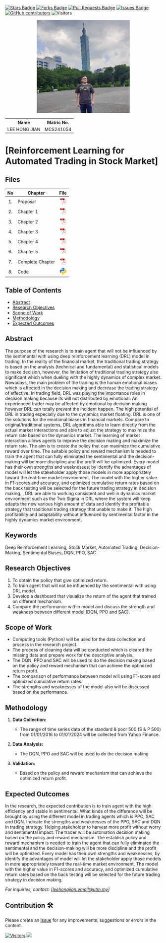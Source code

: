 <a href="https://github.com/drshahizan/research-design/stargazers"><img src="https://img.shields.io/github/stars/drshahizan/research-design" alt="Stars Badge"/></a>
<a href="https://github.com/drshahizan/research-design/network/members"><img src="https://img.shields.io/github/forks/drshahizan/research-design" alt="Forks Badge"/></a>
<a href="https://github.com/drshahizan/research-design/pulls"><img src="https://img.shields.io/github/issues-pr/drshahizan/research-design" alt="Pull Requests Badge"/></a>
<a href="https://github.com/drshahizan/research-design"><img src="https://img.shields.io/github/issues/drshahizan/research-design" alt="Issues Badge"/></a>
<a href="https://github.com/drshahizan/research-design/graphs/contributors"><img alt="GitHub contributors" src="https://img.shields.io/github/contributors/drshahizan/research-design?color=2b9348"></a>
![Visitors](https://api.visitorbadge.io/api/visitors?path=https%3A%2F%2Fgithub.com%2Fdrshahizan%2BDM&labelColor=%23d9e3f0&countColor=%23697689&style=flat)

<p align="center">
  <img height="300px" src="img/photo 1.jpg" alt="Profile Image">
</p>

<table align="center">
  <tr>
    <th>Name</th>
    <th>Matric No.</th>
  </tr>
  <tr>
    <td>LEE HONG JIAN</td>
    <td>MCS241054</td>
  </tr>
</table>

# [Reinforcement Learning for Automated Trading in Stock Market]

## Files

| No  | Chapter     |                                                 File |
| :-: | ---------- | :---------------------------------------------------------------------------------------------------: |
|  1.  | Proposal | <a href="proposal/"><img src="img/pdf.svg" width="24px" height="24px"></a> |
|  2.  | Chapter 1 | <a href="c1/"><img src="img/pdf.svg" width="24px" height="24px"></a> |
|  3.  | Chapter 2 | <a href="c2/"><img src="img/pdf.svg" width="24px" height="24px"></a> |
|  4.  | Chapter 3 | <a href="c3/"><img src="img/pdf.svg" width="24px" height="24px"></a> |
|  5.  | Chapter 4 | <a href="c4/"><img src="img/pdf.svg" width="24px" height="24px"></a> |
|  6.  | Chapter 5 | <a href="c5/"><img src="img/pdf.svg" width="24px" height="24px"></a> |
|  7.  | Complete Chapter | <a href="Full Chapter/"><img src="img/pdf.svg" width="24px" height="24px"></a> |
|  8.  | Code | <a href="code"><img src="img/python_icon.png" width="24px" height="24px"></a> |


## Table of Contents
- [Abstract](#abstract)
- [Research Objectives](#research-objectives)
- [Scope of Work](#scope-of-work)
- [Methodology](#methodology)
- [Expected Outcomes](#expected-outcomes)

## Abstract

The purpose of the research is to train agent that will not be influenced by the sentimental with using deep reinforcement learning (DRL) model in trading. In the reality of the financial market, the traditional trading strategy is based on the analysis (technical and fundamental) and statistical models to make decision, however, the limitation of traditional trading strategy also significant which when dueling with the highly dynamics of complex market. Nowadays, the main problem of the trading is the human emotional biases which is affected in the decision making and decrease the trading strategy of effective. In trading field, DRL was playing the importance roles in decision making because its will not distributed by emotional. An experienced trader may be affected by emotional by decision making however DRL can totally prevent the incident happen. The high potential of DRL in trading especially due to the dynamics market floating. DRL is one of the solutions for the emotional biases in financial markets. Compare to original/traditional systems, DRL algorithms able to learn directly from the actual market interactions and able to adjust the strategy to maximize the return rate based on the dynamics market. The learning of market interaction allows agents to improve the decision making and maximize the return rate. The aim is to create the policy that can maximize the cumulative reward over time. The suitable policy and reward mechanism is needed to train the agent that can fully eliminated the sentimental and the decision-making will be more discipline and the profit will be optimized. Every model has their own strengths and weaknesses; by identify the advantages of model will let the stakeholder apply those models in more appropriately toward the real-time market environment. The model with the higher value in F1-scores and accuracy, and optimized cumulative return rates based on the back testing will be selected for the future trading strategy in decision making. , DRL are able to working consistent and well in dynamics market environment such as the Two Sigma in DRL where the system will keep adapts the new various high amount of data and identify the profitable strategy that traditional trading strategy that unable to make it.  The high profitability and adaptability without influenced by sentimental factor in the highly dynamics market environment.


## Keywords

Deep Reinforcement Learning, Stock Market, Automated Trading, Decision-Making, Sentimental Biases, DQN, PPO, SAC

## Research Objectives

1. To obtain the policy that give optimized return.
2. To train agent that will not be influenced by the sentimental with using DRL model.
3. Develop a dashboard that visualize the return of the agent that trained on different mechanism.
4. Compare the performance within model and discuss the strength and weakness between different model (DQN, PPO and SAC).

## Scope of Work
- Computing tools (Python) will be used for the data collection and process in the research project. 
- The process of cleaning data will be conducted which is cleared the missing data and prepare work for the descriptive analysis.
- The DQN, PPO and SAC will be used to do the decision making based on the policy and reward mechanism that can achieve the optimized return profit.
- The comparison of performance between model will using F1-score and optimized cumulative return rates.
- The strengths and weaknesses of the model also will be discussed based on the performance.

## Methodology

1. **Data Collection:**
   - The range of time series data of the standard & poor 500 (S & P 500) from 01/01/2016 to 01/01/2024 will be collected from Yahoo Finance.

2. **Data Analysis:**
   - The DQN, PPO and SAC will be used to do the decision making

3. **Validation:**
   -  Based on the policy and reward mechanism that can achieve the optimized return profit.

## Expected Outcomes

In the research, the expected contribution is to train agent with the high efficiency and stable in sentimental. What kinds of the difference will be brought by using the different model in trading agents which is PPO, SAC and DQN. Indicate the strengths and weaknesses of the PPO, SAC and DQN in trading strategy. Helping stakeholder to harvest more profit without worry and sentimental impact. The trader will be automation decision making based on the policy and reward mechanism. The establish policy and reward mechanism is needed to train the agent that can fully eliminated the sentimental and the decision-making will be more discipline and the profit will be optimized. Every model has their own strengths and weaknesses; by identify the advantages of model will let the stakeholder apply those models in more appropriately toward the real-time market environment. The model with the higher value in F1-scores and accuracy, and optimized cumulative return rates based on the back testing will be selected for the future trading strategy in decision making.

*For inquiries, contact: [leehongjian.email@utm.my]*

 




## Contribution 🛠️
Please create an [Issue](https://github.com/drshahizan/research-design/issues) for any improvements, suggestions or errors in the content.

[![Visitors](https://api.visitorbadge.io/api/visitors?path=https%3A%2F%2Fgithub.com%2Fdrshahizan&labelColor=%23697689&countColor=%23555555&style=plastic)](https://visitorbadge.io/status?path=https%3A%2F%2Fgithub.com%2Fdrshahizan)
![](https://hit.yhype.me/github/profile?user_id=81284918)

